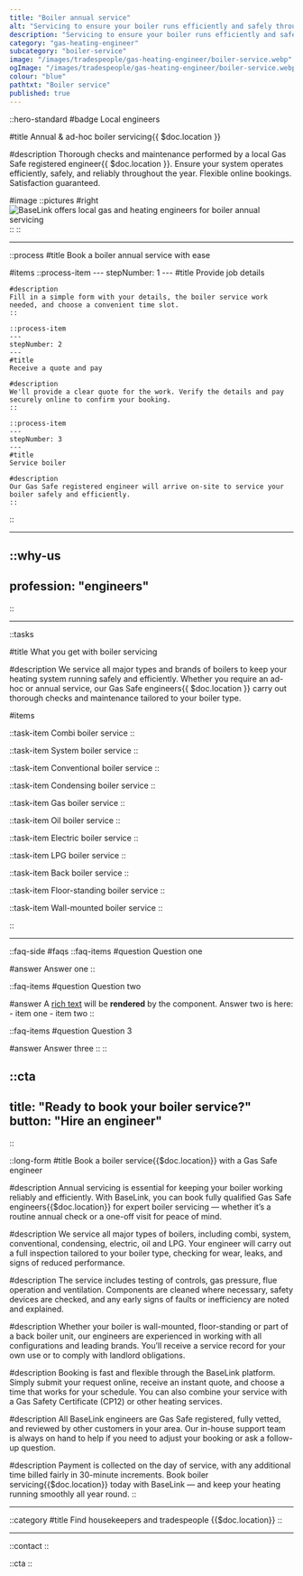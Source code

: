 ```yaml
---
title: "Boiler annual service"
alt: "Servicing to ensure your boiler runs efficiently and safely throughout the year"
description: "Servicing to ensure your boiler runs efficiently and safely throughout the year"
category: "gas-heating-engineer"
subcategory: "boiler-service"
image: "/images/tradespeople/gas-heating-engineer/boiler-service.webp"
ogImage: "/images/tradespeople/gas-heating-engineer/boiler-service.webp"
colour: "blue"
pathtxt: "Boiler service"
published: true
---
```


::hero-standard
#badge
Local engineers

#title
Annual & ad-hoc boiler servicing{{ $doc.location }}

#description
Thorough checks and maintenance performed by a local Gas Safe registered engineer{{ $doc.location }}. Ensure your system operates efficiently, safely, and reliably throughout the year. Flexible online bookings. Satisfaction guaranteed.

#image
    ::pictures
    #right
    ![BaseLink offers local gas and heating engineers for boiler annual servicing](/images/tradespeople/gas-heating-engineer/boiler-service.webp)
    ::
::

---

::process
#title
Book a boiler annual service with ease

#items
    ::process-item
    ---
    stepNumber: 1
    ---
    #title
    Provide job details

    #description
    Fill in a simple form with your details, the boiler service work needed, and choose a convenient time slot.
    ::
    
    ::process-item
    ---
    stepNumber: 2
    ---
    #title
    Receive a quote and pay

    #description
    We'll provide a clear quote for the work. Verify the details and pay securely online to confirm your booking.
    ::

    ::process-item
    ---
    stepNumber: 3
    ---
    #title
    Service boiler

    #description
    Our Gas Safe registered engineer will arrive on-site to service your boiler safely and efficiently.
    ::
::

---

::why-us
---
profession: "engineers"
---
::

---

::tasks

#title
What you get with boiler servicing

#description
We service all major types and brands of boilers to keep your heating system running safely and efficiently. Whether you require an ad-hoc or annual service, our Gas Safe engineers{{ $doc.location }} carry out thorough checks and maintenance tailored to your boiler type.

#items

  ::task-item
  Combi boiler service
  ::

  ::task-item
  System boiler service
  ::

  ::task-item
  Conventional boiler service
  ::

  ::task-item
  Condensing boiler service
  ::

  ::task-item
  Gas boiler service
  ::

  ::task-item
  Oil boiler service
  ::

  ::task-item
  Electric boiler service
  ::

  ::task-item
  LPG boiler service
  ::

  ::task-item
  Back boiler service
  ::

  ::task-item
  Floor-standing boiler service
  ::

  ::task-item
  Wall-mounted boiler service
  ::

::

---

::faq-side
#faqs
  ::faq-items
  #question
  Question one

  #answer
  Answer one
  ::

  ::faq-items
  #question
  Question two

  #answer
  A [rich text](/services/commercial-cleaning) will be **rendered** by the component.
  Answer two is here:
    - item one
    - item two
  ::

  ::faq-items
  #question
  Question 3

  #answer
  Answer three
  ::
::

::cta
---
title: "Ready to book your boiler service?"
button: "Hire an engineer"
---
::

::long-form
#title
Book a boiler service{{$doc.location}} with a Gas Safe engineer

#description
Annual servicing is essential for keeping your boiler working reliably and efficiently. With BaseLink, you can book fully qualified Gas Safe engineers{{$doc.location}} for expert boiler servicing — whether it’s a routine annual check or a one-off visit for peace of mind.

#description
We service all major types of boilers, including combi, system, conventional, condensing, electric, oil and LPG. Your engineer will carry out a full inspection tailored to your boiler type, checking for wear, leaks, and signs of reduced performance.

#description
The service includes testing of controls, gas pressure, flue operation and ventilation. Components are cleaned where necessary, safety devices are checked, and any early signs of faults or inefficiency are noted and explained.

#description
Whether your boiler is wall-mounted, floor-standing or part of a back boiler unit, our engineers are experienced in working with all configurations and leading brands. You’ll receive a service record for your own use or to comply with landlord obligations.

#description
Booking is fast and flexible through the BaseLink platform. Simply submit your request online, receive an instant quote, and choose a time that works for your schedule. You can also combine your service with a Gas Safety Certificate (CP12) or other heating services.

#description
All BaseLink engineers are Gas Safe registered, fully vetted, and reviewed by other customers in your area. Our in-house support team is always on hand to help if you need to adjust your booking or ask a follow-up question.

#description
Payment is collected on the day of service, with any additional time billed fairly in 30-minute increments. Book boiler servicing{{$doc.location}} today with BaseLink — and keep your heating running smoothly all year round.
::

---

::category
#title
Find housekeepers and tradespeople {{$doc.location}}
::

---

::contact
::

::cta
::